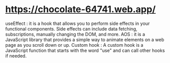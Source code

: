# https://chocolate-64741.web.app/

useEffect : it is a hook that allows you to perform side effects in your functional components. Side effects can include data fetching, subscriptions, manually changing the DOM, and more.
AOS : it is a JavaScript library that provides a simple way to animate elements on a web page as you scroll down or up.
Custom hook : A custom hook is a JavaScript function that starts with the word "use" and can call other hooks if needed. 



